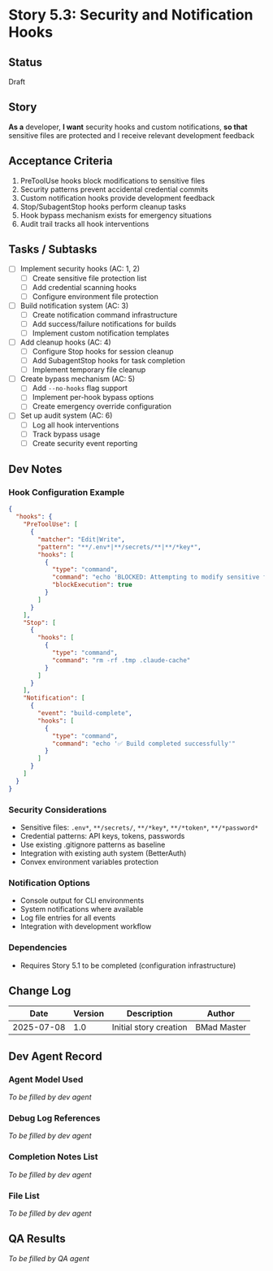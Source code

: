 # Story 5.3: Security and Notification Hooks

## Status
Draft

## Story
**As a** developer,
**I want** security hooks and custom notifications,
**so that** sensitive files are protected and I receive relevant development feedback

## Acceptance Criteria
1. PreToolUse hooks block modifications to sensitive files
2. Security patterns prevent accidental credential commits
3. Custom notification hooks provide development feedback
4. Stop/SubagentStop hooks perform cleanup tasks
5. Hook bypass mechanism exists for emergency situations
6. Audit trail tracks all hook interventions

## Tasks / Subtasks
- [ ] Implement security hooks (AC: 1, 2)
  - [ ] Create sensitive file protection list
  - [ ] Add credential scanning hooks
  - [ ] Configure environment file protection
- [ ] Build notification system (AC: 3)
  - [ ] Create notification command infrastructure
  - [ ] Add success/failure notifications for builds
  - [ ] Implement custom notification templates
- [ ] Add cleanup hooks (AC: 4)
  - [ ] Configure Stop hooks for session cleanup
  - [ ] Add SubagentStop hooks for task completion
  - [ ] Implement temporary file cleanup
- [ ] Create bypass mechanism (AC: 5)
  - [ ] Add `--no-hooks` flag support
  - [ ] Implement per-hook bypass options
  - [ ] Create emergency override configuration
- [ ] Set up audit system (AC: 6)
  - [ ] Log all hook interventions
  - [ ] Track bypass usage
  - [ ] Create security event reporting

## Dev Notes

### Hook Configuration Example
```json
{
  "hooks": {
    "PreToolUse": [
      {
        "matcher": "Edit|Write",
        "pattern": "**/.env*|**/secrets/**|**/*key*",
        "hooks": [
          {
            "type": "command",
            "command": "echo 'BLOCKED: Attempting to modify sensitive file'",
            "blockExecution": true
          }
        ]
      }
    ],
    "Stop": [
      {
        "hooks": [
          {
            "type": "command",
            "command": "rm -rf .tmp .claude-cache"
          }
        ]
      }
    ],
    "Notification": [
      {
        "event": "build-complete",
        "hooks": [
          {
            "type": "command",
            "command": "echo '✅ Build completed successfully'"
          }
        ]
      }
    ]
  }
}
```

### Security Considerations
- Sensitive files: `.env*`, `**/secrets/`, `**/*key*`, `**/*token*`, `**/*password*`
- Credential patterns: API keys, tokens, passwords
- Use existing .gitignore patterns as baseline
- Integration with existing auth system (BetterAuth)
- Convex environment variables protection

### Notification Options
- Console output for CLI environments
- System notifications where available
- Log file entries for all events
- Integration with development workflow

### Dependencies
- Requires Story 5.1 to be completed (configuration infrastructure)

## Change Log
| Date | Version | Description | Author |
|------|---------|-------------|--------|
| 2025-07-08 | 1.0 | Initial story creation | BMad Master |

## Dev Agent Record

### Agent Model Used
_To be filled by dev agent_

### Debug Log References
_To be filled by dev agent_

### Completion Notes List
_To be filled by dev agent_

### File List
_To be filled by dev agent_

## QA Results
_To be filled by QA agent_